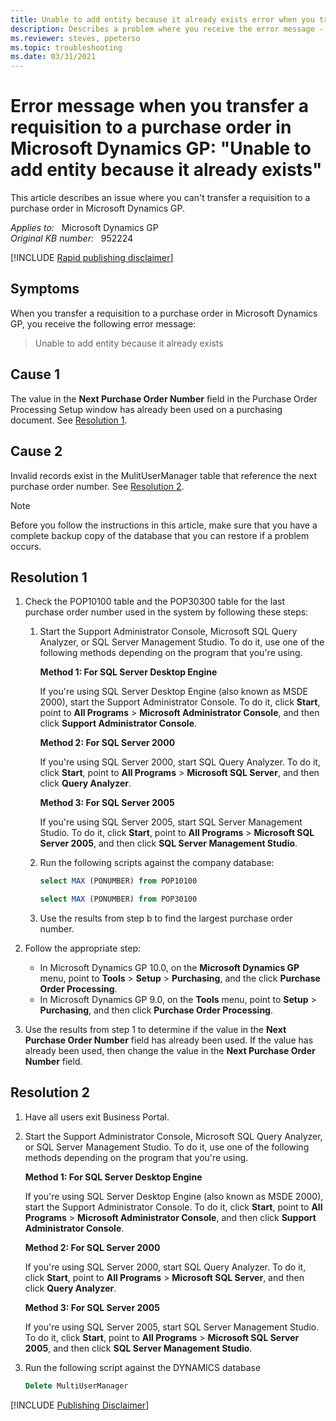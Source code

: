 ```yaml
---
title: Unable to add entity because it already exists error when you transfer a requisition to a purchase order in Microsoft Dynamics GP
description: Describes a problem where you receive the error message - Unable to add entity because it already exists.
ms.reviewer: steves, ppeterso
ms.topic: troubleshooting
ms.date: 03/31/2021
---
```

# Error message when you transfer a requisition to a purchase order in Microsoft Dynamics GP: "Unable to add entity because it already exists"

This article describes an issue where you can't transfer a requisition to a purchase order in Microsoft Dynamics GP.

_Applies to:_ &nbsp; Microsoft Dynamics GP  
_Original KB number:_ &nbsp; 952224

[!INCLUDE [Rapid publishing disclaimer](../../../includes/rapid-publishing-disclaimer.md)]

## Symptoms

When you transfer a requisition to a purchase order in Microsoft Dynamics GP, you receive the following error message:
> Unable to add entity because it already exists

## Cause 1

The value in the **Next Purchase Order Number** field in the Purchase Order Processing Setup window has already been used on a purchasing document. See [Resolution 1](#resolution-1).

## Cause 2

Invalid records exist in the MulitUserManager table that reference the next purchase order number. See [Resolution 2](#resolution-2).

> [!NOTE]
> Before you follow the instructions in this article, make sure that you have a complete backup copy of the database that you can restore if a problem occurs.

## Resolution 1

1. Check the POP10100 table and the POP30300 table for the last purchase order number used in the system by following these steps:

    1. Start the Support Administrator Console, Microsoft SQL Query Analyzer, or SQL Server Management Studio. To do it, use one of the following methods depending on the program that you're using.

        **Method 1: For SQL Server Desktop Engine**

        If you're using SQL Server Desktop Engine (also known as MSDE 2000), start the Support Administrator Console. To do it, click **Start**, point to **All Programs** > **Microsoft Administrator Console**, and then click **Support Administrator Console**.

       **Method 2: For SQL Server 2000**

        If you're using SQL Server 2000, start SQL Query Analyzer. To do it, click **Start**, point to **All Programs** > **Microsoft SQL Server**, and then click **Query Analyzer**.

        **Method 3: For SQL Server 2005**

        If you're using SQL Server 2005, start SQL Server Management Studio. To do it, click **Start**, point to **All Programs** > **Microsoft SQL Server 2005**, and then click **SQL Server Management Studio**.  

    2. Run the following scripts against the company database:

        ```SQL
        select MAX (PONUMBER) from POP10100
        ```

        ```SQL
        select MAX (PONUMBER) from POP30100
        ```

    3. Use the results from step b to find the largest purchase order number.

2. Follow the appropriate step:
   - In Microsoft Dynamics GP 10.0, on the **Microsoft Dynamics GP** menu, point to **Tools** > **Setup** > **Purchasing**, and the click **Purchase Order Processing**.
   - In Microsoft Dynamics GP 9.0, on the **Tools** menu, point to **Setup** > **Purchasing**, and then click **Purchase Order Processing**.
3. Use the results from step 1 to determine if the value in the **Next Purchase Order Number** field has already been used. If the value has already been used, then change the value in the **Next Purchase Order Number** field.

## Resolution 2

1. Have all users exit Business Portal.
2. Start the Support Administrator Console, Microsoft SQL Query Analyzer, or SQL Server Management Studio. To do it, use one of the following methods depending on the program that you're using.

    **Method 1: For SQL Server Desktop Engine**

    If you're using SQL Server Desktop Engine (also known as MSDE 2000), start the Support Administrator Console. To do it, click **Start**, point to **All Programs** > **Microsoft Administrator Console**, and then click **Support Administrator Console**.

    **Method 2: For SQL Server 2000**

    If you're using SQL Server 2000, start SQL Query Analyzer. To do it, click **Start**, point to **All Programs** > **Microsoft SQL Server**, and then click **Query Analyzer**.

    **Method 3: For SQL Server 2005**

    If you're using SQL Server 2005, start SQL Server Management Studio. To do it, click **Start**, point to **All Programs** > **Microsoft SQL Server 2005**, and then click **SQL Server Management Studio**.  

3. Run the following script against the DYNAMICS database

    ```SQL
    Delete MultiUserManager
    ```

[!INCLUDE [Publishing Disclaimer](../../../includes/publishing-disclaimer.md)]
